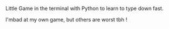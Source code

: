 Little Game in the terminal with Python to learn to type down fast.

I'mbad at my own game, but others are worst tbh !
